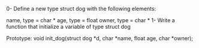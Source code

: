 0-	Define a new type struct dog with the following elements:

name, type = char *
age, type = float
owner, type = char *
1-	Write a function that initialize a variable of type struct dog

Prototype: void init_dog(struct dog *d, char *name, float age, char *owner);
